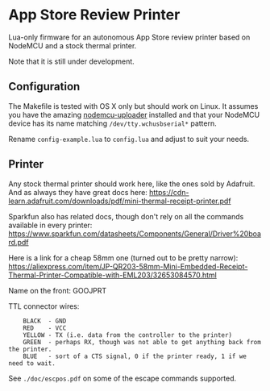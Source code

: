 # App Store Review Printer

Lua-only firmware for an autonomous App Store review printer based on NodeMCU and a stock thermal printer.

Note that it is still under development.

## Configuration

The Makefile is tested with OS X only but should work on Linux. It assumes you have the amazing [nodemcu-uploader](https://github.com/kmpm/nodemcu-uploader) installed and that your NodeMCU device has its name matching `/dev/tty.wchusbserial*` pattern.

Rename `config-example.lua` to `config.lua` and adjust to suit your needs.

## Printer

Any stock thermal printer should work here, like the ones sold by Adafruit. And as always they have great docs here: https://cdn-learn.adafruit.com/downloads/pdf/mini-thermal-receipt-printer.pdf

Sparkfun also has related docs, though don't rely on all the commands available in every printer: 
https://www.sparkfun.com/datasheets/Components/General/Driver%20board.pdf

Here is a link for a cheap 58mm one (turned out to be pretty narrow):
https://aliexpress.com/item/JP-QR203-58mm-Mini-Embedded-Receipt-Thermal-Printer-Compatible-with-EML203/32653084570.html

Name on the front: GOOJPRT

TTL connector wires:

        BLACK  - GND
        RED    - VCC
        YELLOW - TX (i.e. data from the controller to the printer)
        GREEN  - perhaps RX, though was not able to get anything back from the printer.
        BLUE   - sort of a CTS signal, 0 if the printer ready, 1 if we need to wait.

See `./doc/escpos.pdf` on some of the escape commands supported.
